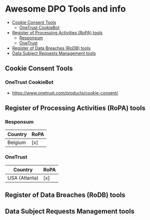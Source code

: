 # Awesome DPO Tools and info

<!-- toc -->

- [Cookie Consent Tools](#cookie-consent-tools)
  * [OneTrust CookieBot](#onetrust-cookiebot)
- [Register of Processing Activities (RoPA) tools](#register-of-processing-activities-ropa-tools)
  * [Responsum](#responsum)
  * [OneTrust](#onetrust)
- [Register of Data Breaches (RoDB) tools](#register-of-data-breaches-rodb-tools)
- [Data Subject Requests Management tools](#data-subject-requests-management-tools)

<!-- tocstop -->

## Cookie Consent Tools

### OneTrust CookieBot
* https://www.onetrust.com/products/cookie-consent/

## Register of Processing Activities (RoPA) tools

### Responsum

| Country | RoPA | 
| ------- | ---- |
| Belgium | [x]  |


### OneTrust


| Country       | RoPA | 
|---------------| ---- |
| USA (Atlanta) | [x]  |

## Register of Data Breaches (RoDB) tools

## Data Subject Requests Management tools